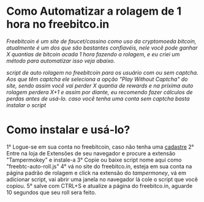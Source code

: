 
# Como Automatizar a rolagem de 1 hora no freebitco.in

*Freebitcoin é um site de faucet/cassino como uso da cryptomoeda bitcoin, atualmente é um dos que são bastantes confiavéis, nele você pode ganhar X quantias de bitcoin acada 1 hora fazendo a rolagem, e eu criei um método para automatizar isso veja abaixo.*

_script de auto rolagem no freebitcoin para os usuário com ou sem captcha.
Aos que têm captcha ele seleciona a opção "Play Without Captcha" do site, sendo assim você vai perder X quantia de rewards e na príxima auto rolagem perdera X+1 e assim por diante, eu recomendo fazer cálculos de perdas antes de usá-lo.
caso você tenha uma conta sem captcha basta instalar o script_

# Como instalar e usá-lo?
1° Logue-se em sua conta no freebitcoin, caso não tenha uma [cadastre](https://freebitco.in/?r=21365648)
2° Entre na loja de Extensões de seu navegador e procure a extensão "Tampermokey" e instale-a
3° Copie ou baixe script nome aqui como "freebtc-auto-roll.js" 
4° vá no site do freebitco.in, esteja em sua conta na página padrão de rolagem e click na extensão do *tampermoney*, vá em adicionar script, vai abrir uma janela no navegador lá cole o script que você copiou.
5° salve com CTRL+S e atualize a página do freebitco.in, aguarde 10 segundos que seu roll sera feito.
